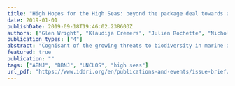 ```yaml
---
title: "High Hopes for the High Seas: beyond the package deal towards an ambitious treaty"
date: 2019-01-01
publishDate: 2019-09-18T19:46:02.238603Z
authors: ["Glen Wright", "Klaudija Cremers", "Julien Rochette", "Nichola Clark", "Daniel Dunn", "Kristina M Gjerde", "Harriet Harden-davies", "Essam Mohammed", " Guiller"]
publication_types: ["4"]
abstract: "Cognisant of the growing threats to biodiversity in marine areas beyond national jurisdiction (ABNJ), States at the United Nations are negotiating a treaty to ensure the conservation and sustainable use of this vast global commons. These negotiations provide a unique and timely opportunity to strengthen the management regime for the global ocean, building on the vision of the UN Convention on the Law of the Sea (UNCLOS). The treaty will cover a ‘package deal' of issues: marine genetic resources (MGRs); area-based manage- ment tools (ABMTs), including marine protected areas (MPAs); environmental impact assessments (EIAs); and capacity building and technology transfer. In order to be effective, ambitious provisions are needed on each of these elements, including by addressing climate change and ensuring the protection of marine ecosystems. A fair and equitable treaty could further support conservation and sustainable use by strengthening existing management frameworks and providing global oversight, developing capacity, and placing science at the heart of decision making. N°"
featured: true
publication: ""
tags: ["ABNJ", "BBNJ", "UNCLOS", "high seas"]
url_pdf: "https://www.iddri.org/en/publications-and-events/issue-brief/high-hopes-high-seas-beyond-package-deal-towards-ambitious"
---
```


